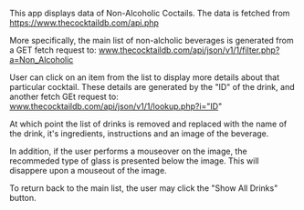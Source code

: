 
This app displays data of Non-Alcoholic Coctails. The data is fetched from https://www.thecocktaildb.com/api.php

More specifically, the main list of non-alcholic beverages is generated from a GET fetch request to:
www.thecocktaildb.com/api/json/v1/1/filter.php?a=Non_Alcoholic

User can click on an item from the list to display more details about that particular cocktail.  These details are generated by the "ID" of the drink, and another fetch GEt request to: 
www.thecocktaildb.com/api/json/v1/1/lookup.php?i="ID"

At which point the list of drinks is removed and replaced with the name of the drink, it's ingredients, instructions and an image of the beverage.

In addition, if the user performs a mouseover on the image, the recommeded type of glass is presented below the image.  This will disappere upon a mouseout of the image. 

To return back to the main list, the user may click the "Show All Drinks" button.